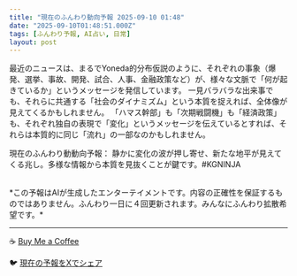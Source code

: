 ```yaml
---
title: "現在のふんわり動向予報 2025-09-10 01:48"
date: "2025-09-10T01:48:51.000Z"
tags: [ふんわり予報, AI占い, 日常]
layout: post
---
```


最近のニュースは、まるでYoneda的分布仮説のように、それぞれの事象（爆発、選挙、事故、開発、試合、人事、金融政策など）が、様々な文脈で「何が起きているか」というメッセージを発信しています。  一見バラバラな出来事でも、それらに共通する「社会のダイナミズム」という本質を捉えれば、全体像が見えてくるかもしれません。  「ハマス幹部」も「次期戦闘機」も「経済政策」も、それぞれ独自の表現で「変化」というメッセージを伝えているとすれば、それらは本質的に同じ「流れ」の一部なのかもしれません。


現在のふんわり動動向予報：
静かに変化の波が押し寄せ、新たな地平が見えてくる兆し。多様な情報から本質を見抜くことが鍵です。#KGNINJA

<br>
*この予報はAIが生成したエンターテイメントです。内容の正確性を保証するものではありません。ふんわり一日に４回更新されます。みんなにふんわり拡散希望です。*

---
☕️ [Buy Me a Coffee](https://www.buymeacoffee.com/kgninja)

🐦 [現在の予報をXでシェア](https://twitter.com/intent/tweet?text=%E7%8F%BE%E5%9C%A8%E3%81%AE%E3%81%B5%E3%82%93%E3%82%8F%E3%82%8A%E4%BA%88%E5%A0%B1%3A%20%E3%80%8C%E6%9C%80%E8%BF%91%E3%81%AE%E3%83%8B%E3%83%A5%E3%83%BC%E3%82%B9%E3%81%AF%E3%80%81%E3%81%BE%E3%82%8B%E3%81%A7Yoneda%E7%9A%84%E5%88%86%E5%B8%83%E4%BB%AE%E8%AA%AC%E3%81%AE%E3%82%88%E3%81%86%E3%81%AB%E3%80%81%E3%81%9D%E3%82%8C%E3%81%9E%E3%82%8C%E3%81%AE%E4%BA%8B%E8%B1%A1%EF%BC%88%E7%88%86%E7%99%BA%E3%80%81%E9%81%B8%E6%8C%99%E3%80%81%E4%BA%8B%E6%95%85%E3%80%81%E9%96%8B%E7%99%BA%E3%80%81%E8%A9%A6%E5%90%88%E3%80%81%E4%BA%BA%E4%BA%8B%E3%80%81%E9%87%91%E8%9E%8D%E6%94%BF%E7%AD%96%E3%81%AA%E3%81%A9%EF%BC%89%E3%81%8C%E3%80%81%E6%A7%98%E3%80%85%E3%81%AA%E6%96%87%E8%84%88%E3%81%A7%E3%80%8C%E4%BD%95%E3%81%8C%E8%B5%B7%E3%81%8D%E3%81%A6%E3%81%84%E3%82%8B%E3%81%8B%E3%80%8D%E3%81%A8%E3%81%84%E3%81%86%E3%83%A1%E3%83%83%E3%82%BB%E3%83%BC%E3%82%B8%E3%82%92%E7%99%BA%E4%BF%A1%E3%81%97%E3%81%A6%E3%81%84%E3%81%BE%E3%81%99%E3%80%82%E3%80%8D%23KGNINJA%20%E7%B6%9A%E3%81%8D%E3%81%AF%E3%83%96%E3%83%AD%E3%82%B0%E3%81%A7%EF%BC%81%F0%9F%91%87&url=https%3A%2F%2Fkg-ninja.github.io%2FFunwariyoso%2F)
